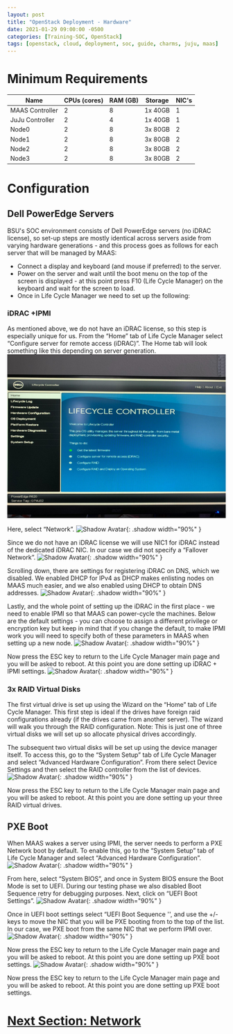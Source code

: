 ```yaml
---
layout: post
title: "OpenStack Deployment - Hardware"
date: 2021-01-29 09:00:00 -0500
categories: [Training-SOC, OpenStack]
tags: [openstack, cloud, deployment, soc, guide, charms, juju, maas]
---
```

# Minimum Requirements

| Name | CPUs (cores) | RAM (GB) | Storage | NIC's |
| ------ | ------ | ------ | ------ | ------ |
| MAAS Controller | 2| 8| 1x 40GB| 1 |
| JuJu  Controller | 2| 4| 1x 40GB| 1 |
| Node0 | 2| 8| 3x 80GB| 2 |
| Node1 | 2| 8| 3x 80GB| 2 |
| Node2 | 2| 8| 3x 80GB| 2 |
| Node3 | 2| 8| 3x 80GB| 2 |

# Configuration
## Dell PowerEdge Servers
BSU's SOC environment consists of Dell PowerEdge servers (no iDRAC license), so set-up steps are mostly identical across servers aside from varying hardware generations - and this process goes as follows for each server that will be managed by MAAS:

* Connect a display and keyboard (and mouse if preferred) to the server.
* Power on the server and wait until the boot menu on the top of the screen is displayed - at this point press F10 (Life Cycle Manager) on the keyboard and wait for the screen to load.
* Once in Life Cycle Manager we need to set up the following:

### iDRAC +IPMI
As mentioned above, we do not have an iDRAC license, so this step is especially unique for us.
From the “Home” tab of Life Cycle Manager select “Configure server for remote access (iDRAC)”. The Home tab will look something like this depending on server generation.
![Desktop View](https://github.com/BSU-Cybersecurity/BSU-Cybersecurity.github.io/blob/main/images/image19.jpg?raw=true)


Here, select “Network”.
![Shadow Avatar](https://cdn.jsdelivr.net/gh/cotes2020/chirpy-images/posts/20190808/window.png){: .shadow width="90%" }


Since we do not have an iDRAC license we will use NIC1 for iDRAC instead of the dedicated iDRAC NIC. In our case we did not specify a “Fallover Network”.
![Shadow Avatar](https://cdn.jsdelivr.net/gh/cotes2020/chirpy-images/posts/20190808/window.png){: .shadow width="90%" }


Scrolling down, there are settings for registering iDRAC on DNS, which we disabled. We enabled DHCP for IPv4 as DHCP makes enlisting nodes on MAAS much easier, and we also enabled using DHCP to obtain DNS addresses.
![Shadow Avatar](https://cdn.jsdelivr.net/gh/cotes2020/chirpy-images/posts/20190808/window.png){: .shadow width="90%" }


Lastly, and the whole point of setting up the iDRAC in the first place - we need to enable IPMI so that MAAS can power-cycle the machines. Below are the default settings - you can choose to assign a different privilege or encryption key but keep in mind that if you change the default, to make IPMI work you will need to specify both of these parameters in MAAS when setting up a new node.
![Shadow Avatar](https://cdn.jsdelivr.net/gh/cotes2020/chirpy-images/posts/20190808/window.png){: .shadow width="90%" }


Now press the ESC key to return to the Life Cycle Manager main page and you will be asked to reboot. At this point you are done setting up iDRAC + IPMI settings.
![Shadow Avatar](https://cdn.jsdelivr.net/gh/cotes2020/chirpy-images/posts/20190808/window.png){: .shadow width="90%" }

### 3x RAID Virtual Disks
The first virtual drive is set up using the Wizard on the “Home” tab of Life Cycle Manager. This first step is ideal if the drives have foreign raid configurations already (if the drives came from another server). The wizard will walk you through the RAID configuration. Note: This is just one of three virtual disks we will set up so allocate physical drives accordingly.


The subsequent two virtual disks will be set up using the device manager itself. To access this, go to the “System Setup” tab of Life Cycle Manager and select “Advanced Hardware Configuration”. From there select Device Settings and then select the RAID controller from the list of devices.
  ![Shadow Avatar](https://cdn.jsdelivr.net/gh/cotes2020/chirpy-images/posts/20190808/window.png){: .shadow width="90%" }


Now press the ESC key to return to the Life Cycle Manager main page and you will be asked to reboot. At this point you are done setting up your three RAID virtual drives.

## PXE Boot
When MAAS wakes a server using IPMI, the server needs to perform a PXE Network boot by default. To enable this, go to the “System Setup” tab of Life Cycle Manager and select “Advanced Hardware Configuration”.
![Shadow Avatar](https://cdn.jsdelivr.net/gh/cotes2020/chirpy-images/posts/20190808/window.png){: .shadow width="90%" }


From here, select “System BIOS”, and once in System BIOS ensure the Boot Mode is set to UEFI. During our testing phase we also disabled Boot Sequence retry for debugging purposes. Next, click on “UEFI Boot Settings”.
![Shadow Avatar](https://cdn.jsdelivr.net/gh/cotes2020/chirpy-images/posts/20190808/window.png){: .shadow width="90%" }


Once in UEFI boot settings select “UEFI Boot Sequence '', and use the +/- keys to move the NIC that you will be PXE booting from to the top of the list. In our case, we PXE boot from the same NIC that we perform IPMI over.
  ![Shadow Avatar](https://cdn.jsdelivr.net/gh/cotes2020/chirpy-images/posts/20190808/window.png){: .shadow width="90%" }


Now press the ESC key to return to the Life Cycle Manager main page and you will be asked to reboot. At this point you are done setting up PXE boot settings.
![Shadow Avatar](https://cdn.jsdelivr.net/gh/cotes2020/chirpy-images/posts/20190808/window.png){: .shadow width="90%" }


Now press the ESC key to return to the Life Cycle Manager main page and you will be asked to reboot. At this point you are done setting up PXE boot settings.


# [Next Section: Network](https://bsu-cybersecurity.github.io/posts/openstack-deployment-network/)

